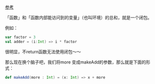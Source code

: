 [参考](https://cloud.tencent.com/developer/article/1661841)

「函数」和「函数内部能访问到的变量」（也叫环境）的总和，就是一个闭包。

例如：

```scala
var factor = 3
val adder = (i:Int) => i * factor
```

很明显，不return函数无法使用闭包～～

那么现在换个脑子吧，我们将more 变成makeAdd的参数，那么就是下面的形式：

```scala
def makeAdd(more : Int) = (x: Int) => x + more
```

